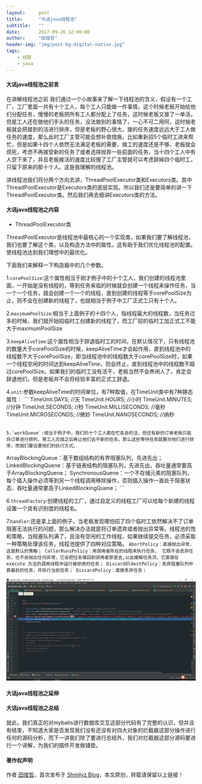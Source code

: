 ```yaml
---
layout:     post
title:      "大话java线程池"
subtitle:   ""
date:       2017-09-26 12:00:00
author:     "田俊哲"
header-img: "img/post-bg-digital-native.jpg"
tags:
    - 线程
    - java
---
```



	


#### 大话java线程池之前言



在讲解线程池之前 我们通过一个小故事来了解一下线程池的含义，假设有一个工厂，工厂里面一共有十个工人，每个工人只能做一件事情，这个时候老板开始给他们分配任务，慢慢的老板把所有工人都分配上了任务，这时候老板又接了一单活，但是工人还在做他们手头的任务，没法做别的事情了，一心不可二用阿，这时候老板就会把接到的活进行排序，但是老板的野心很大，接的任务速度远远大于工人做任务的速度，那么此时工厂主管可能会想补救措施，比如重新招5个临时工进来帮忙，但是如果十四个人依然无法满足老板的需要，做工的速度还是不够，老板就会烦死，考虑不再接受新的任务了或者选择抛弃一些前面的任务，当十四个工人中有人空下来了，并且老板接活的速度比较慢了工厂主管就可以考虑辞掉四个临时工，只留下原来的那十个人。这是我理解的线程池。



讲线程池我们将分两个方向去讲，ThreadPoolExecutor类和Executors类。其中ThreadPoolExecutor是Executors类的底层实现。所以我们还是要简单的讲一下ThreadPoolExecutor类。然后我们再去细讲Executors类的方法。

#### 大话java线程池之内容

- ThreadPoolExecutor类

ThreadPoolExecutor是线程池中最核心的一个实现类，如果我们要了解线程池，我们也要了解这个类，以及构造方法中的属性。这有助于我们优化线程池的配置。使线程池达到我们理想中的最优化。

下面我们来解释一下构造器中的几个参数。

1.`corePoolSize`:这个属性相当于刚才例子中的十个工人，我们创建的线程池里面，一开始是没有线程的，等到任务来临的时候就会创建一个线程来操作任务，当一个一个任务，就会创建一个一个的线程，直到创建的线程等于corePoolSize为止，则不会在创建新的线程了，也就相当于例子中工厂正式工只有十个人。

2.`maximumPoolSize`:相当于上面例子的十四个人，指线程最大的线程数，当任务过多的时候，我们就开始招临时工创建新的线程了，而工厂招的临时工加正式工不能大于maximumPoolSize

3.`keepAliveTime`:这个属性相当于辞退临时工的时间，在默认情况下，只有线程池的数量大于corePoolSize的时候，keepAliveTime才会起作用，直到线程池中的线程数不大于corePoolSize，即当线程池中的线程数大于corePoolSize时，如果一个线程空闲的时间达到keepAliveTime，则会终止，直到线程池中的线程数不超过corePoolSize。如果我们的临时工没有活干，老板当然不会养闲人了，肯定会辞退他们，但是老板并不会将经验丰富的正式工辞退。

4.`unit`:参数keepAliveTime的时间单位，有7种取值，在TimeUnit类中有7种静态属性：
	```
	TimeUnit.DAYS;               //天
	TimeUnit.HOURS;             //小时
	TimeUnit.MINUTES;           //分钟
	TimeUnit.SECONDS;           //秒
	TimeUnit.MILLISECONDS;      //毫秒
	TimeUnit.MICROSECONDS;      //微妙
	TimeUnit.NANOSECONDS;       //纳秒
```

5.`workQueue`:相当于例子中，我们的十个工人都在忙各自的活，但还有新的订单老板只能将订单进行排列，等工人完成之后再让他们去干新的任务。那么这些等待任务就要对他们进行排序，而我们要设置他们的执行方式。
  ```
  ArrayBlockingQueue：基于数组结构的有界阻塞队列，先进先出；
  LinkedBlockingQuene：基于链表结构的阻塞队列，先进先出，吞吐量通常要高于ArrayBlockingQuene；
  SynchronousQuene：一个不存储元素的阻塞队列，每个插入操作必须等到另一个线程调用移除操作，否则插入操作一直处于阻塞状态，吞吐量通常要高于LinkedBlockingQuene；
	```
	
6.`threadFactory`:创建线程的工厂，通过自定义的线程工厂可以给每个新建的线程设置一个具有识别度的线程名。

7.`handler`:还是拿上面的例子，当老板发现哪怕招了四个临时工依然解决不了订单阻塞无法执行的问题，那么解决办法就是将订单遗弃或者抛出异常等。线程池的饱和策略，当阻塞队列满了，且没有空闲的工作线程，如果继续提交任务，必须采取一种策略处理该任务，线程池提供了四种对应策略。
	```
	AbortPolicy：直接抛出异常，这是默认的策略；
	CallerRunsPolicy：用调用者所在的线程来执行任务， 它既不会丢弃任务，也不会抛出任何异常，它会把任务推回到调用者那里去,以此缓解任务流，它直接在 execute 方法的调用线程中运行被拒绝的任务；
	DiscardOldestPolicy：丢弃阻塞队列中靠最前的任务，并执行当前任务；
	DiscardPolicy：直接丢弃任务；
	```




![java-javascript](/img/in-post/seven-mybatis/22.png)


#### 大话java线程池之延伸



#### 大话java线程池之总结


就此，我们真正的对mybatis进行数据库交互这部分代码有了完整的认识，但并没有结束，不知道大家是否发现我们没有还没有对四大对象的拦截器这部分操作进行任何的源码分析，而下一讲我们除了要进行总结外，我们对拦截器这部分源码要进行一个讲解，为我们的插件开发做铺垫。



#### 著作权声明


作者 [田俊哲](https://shmilyz.github.io)，首次发布于 [Shmilyz Blog](https://shmilyz.github.io)，本文原创，转载请保留以上链接！

